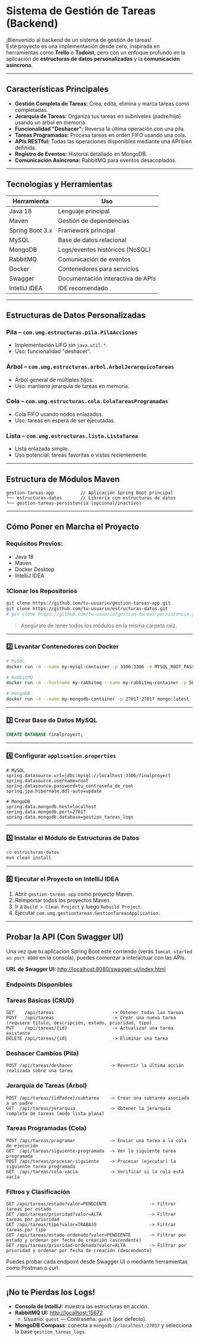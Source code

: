 # Sistema de Gestión de Tareas (Backend) 

¡Bienvenido al backend de un sistema de gestión de tareas!  
Este proyecto es una implementación desde cero, inspirada en herramientas como **Trello** o **Todoist**, pero con un enfoque profundo en la aplicación de **estructuras de datos personalizadas** y la **comunicación asíncrona**.

---

## Características Principales

- **Gestión Completa de Tareas:** Crea, edita, elimina y marca tareas como completadas.
- **Jerarquía de Tareas:** Organiza tus tareas en subniveles (padre/hijo) usando un árbol en memoria.
- **Funcionalidad "Deshacer":** Reversa la última operación con una pila.
- **Tareas Programadas:** Procesa tareas en orden FIFO usando una cola.
- **APIs RESTful:** Todas las operaciones disponibles mediante una API bien definida.
- **Registro de Eventos:** Historial detallado en MongoDB.
- **Comunicación Asíncrona:** RabbitMQ para eventos desacoplados.

---

## Tecnologías y Herramientas

| Herramienta         | Uso                                           |
|---------------------|-----------------------------------------------|
| Java 18             | Lenguaje principal                            |
| Maven               | Gestión de dependencias                       |
| Spring Boot 3.x     | Framework principal                           |
| MySQL               | Base de datos relacional                      |
| MongoDB             | Logs/eventos históricos (NoSQL)               |
| RabbitMQ            | Comunicación de eventos                       |
| Docker              | Contenedores para servicios                   |
| Swagger             | Documentación interactiva de APIs            |
| IntelliJ IDEA       | IDE recomendado                               |

---

## Estructuras de Datos Personalizadas

### Pila – `com.umg.estructuras.pila.PilaAcciones`
- Implementación LIFO sin `java.util.*`.
- Uso: funcionalidad "deshacer".

### Árbol – `com.umg.estructuras.arbol.ArbolJerarquicoTareas`
- Árbol general de múltiples hijos.
- Uso: mantiene jerarquía de tareas en memoria.

### Cola – `com.umg.estructuras.cola.ColaTareasProgramadas`
- Cola FIFO usando nodos enlazados.
- Uso: tareas en espera de ser ejecutadas.

### Lista – `com.umg.estructuras.lista.ListaTarea`
- Lista enlazada simple.
- Uso potencial: tareas favoritas o vistas recientemente.

---

## Estructura de Módulos Maven

```plaintext
gestion-tareas-app          // Aplicación Spring Boot principal
└── estructuras-datos       // Librería con estructuras de datos
└── gestion-tareas-persistencia (opcional/inactivo)
```

---

## Cómo Poner en Marcha el Proyecto

### Requisitos Previos:
- Java 18
- Maven
- Docker Desktop
- IntelliJ IDEA

### 1️Clonar los Repositorios

```bash
git clone https://github.com/tu-usuario/gestion-tareas-app.git
git clone https://github.com/tu-usuario/estructuras-datos.git
# git clone https://github.com/tu-usuario/gestion-tareas-persistencia.git
```

> Asegúrate de tener todos los módulos en la misma carpeta raíz.

---

### 2️⃣ Levantar Contenedores con Docker

```bash
# MySQL
docker run -d --name my-mysql-container -p 3306:3306 -e MYSQL_ROOT_PASSWORD=tu_contraseña_de_root mysql:latest

# RabbitMQ
docker run -d --hostname my-rabbitmq --name my-rabbitmq-container -p 5672:5672 -p 15672:15672 rabbitmq:3-management

# MongoDB
docker run -d --name my-mongodb-container -p 27017:27017 mongo:latest
```

---

### 3️⃣ Crear Base de Datos MySQL

```sql
CREATE DATABASE finalproyect;
```

---

### 4️⃣ Configurar `application.properties`

```properties
# MySQL
spring.datasource.url=jdbc:mysql://localhost:3306/finalproyect
spring.datasource.username=root
spring.datasource.password=tu_contraseña_de_root
spring.jpa.hibernate.ddl-auto=update

# MongoDB
spring.data.mongodb.host=localhost
spring.data.mongodb.port=27017
spring.data.mongodb.database=gestion_tareas_logs
```

---

### 5️⃣ Instalar el Módulo de Estructuras de Datos

```bash
cd estructuras-datos
mvn clean install
```

---

### 6️⃣ Ejecutar el Proyecto en IntelliJ IDEA

1. Abrir `gestion-tareas-app` como proyecto Maven.
2. Reimportar todos los proyectos Maven.
3. Ir a `Build > Clean Project` y luego `Rebuild Project`.
4. Ejecutar `com.umg.gestiontareas.GestionTareasApplication`.

---

## Probar la API (Con Swagger UI)

Una vez que tu aplicación Spring Boot esté corriendo (verás `Tomcat started on port 8080` en la consola), puedes comenzar a interactuar con las APIs.

**URL de Swagger UI:** [http://localhost:8080/swagger-ui/index.html](http://localhost:8080/swagger-ui/index.html)

### Endpoints Disponibles

### Tareas Básicas (CRUD)

```
GET    /api/tareas                      -> Obtener todas las tareas
POST   /api/tareas                      -> Crear una nueva tarea (requiere título, descripción, estado, prioridad, tipo)
PUT    /api/tareas/{id}                 -> Actualizar una tarea existente
DELETE /api/tareas/{id}                 -> Eliminar una tarea
```

### Deshacer Cambios (Pila)

```
POST /api/tareas/deshacer              -> Revertir la última acción realizada sobre una tarea
```

### Jerarquía de Tareas (Árbol)

```
POST /api/tareas/{idPadre}/subtarea    -> Crear una subtarea asociada a un padre
GET  /api/tareas/jerarquia             -> Obtener la jerarquía completa de tareas (modo lista plana)
```

### Tareas Programadas (Cola)

```
POST /api/tareas/programar             -> Enviar una tarea a la cola de ejecución
GET  /api/tareas/siguiente-programada  -> Ver la siguiente tarea programada
POST /api/tareas/procesar-siguiente    -> Procesar (ejecutar) la siguiente tarea programada
GET  /api/tareas/cola-vacia            -> Verificar si la cola está vacía
```

### Filtros y Clasificación

```
GET /api/tareas/estado?valor=PENDIENTE                -> Filtrar tareas por estado
GET /api/tareas/prioridad?valor=ALTA                  -> Filtrar tareas por prioridad
GET /api/tareas/tipo?valor=TRABAJO                    -> Filtrar tareas por tipo
GET /api/tareas/estado-ordenado?valor=PENDIENTE       -> Filtrar por estado y ordenar por fecha de creación (ascendente)
GET /api/tareas/prioridad-ordenada?valor=ALTA         -> Filtrar por prioridad y ordenar por fecha de creación (descendente)
```

Puedes probar cada endpoint desde Swagger UI o mediante herramientas como Postman o curl.

---

## ¡No te Pierdas los Logs!

- **Consola de IntelliJ:** muestra las estructuras en acción.
- **RabbitMQ UI:** [http://localhost:15672](http://localhost:15672)
  - Usuario: `guest` — Contraseña: `guest` (por defecto).
- **MongoDB Compass**: conecta a `mongodb://localhost:27017` y selecciona la base `gestion_tareas_logs`.

